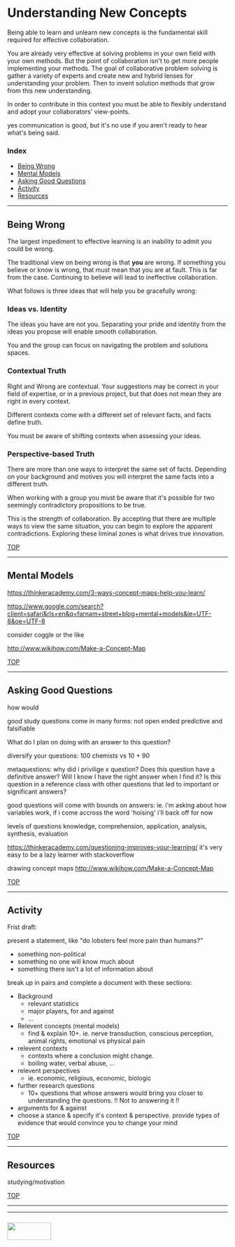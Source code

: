 # Understanding New Concepts

Being able to learn and unlearn new concepts is the fundamental skill required for effective collaboration.  

You are already very effective at solving problems in your own field with your own methods.  But the point of collaboration isn't to get more people implementing your methods. The goal of collaborative problem solving is gather a variety of experts and create new and hybrid lenses for understanding your problem. Then to invent solution methods that grow from this new understanding.

In order to contribute in this context you must be able to flexibly understand and adopt your collaborators' view-points. 

yes communication is good, but it's no use if you aren't ready to hear what's being said.

### Index
* [Being Wrong](#being-wrong)
* [Mental Models](#mental-models)
* [Asking Good Questions](#asking-good-questions)
* [Activity](#activity)
* [Resources](#resources)

___

## Being Wrong

The largest impediment to effective learning is an inability to admit you could be wrong.  

The traditional view on being wrong is that __you__ are wrong.  If something you believe or know is wrong, that must mean that you are at fault.  This is far from the case.  Continuing to believe will lead to ineffective collaboration.  

What follows is three ideas that will help you be gracefully wrong:

### Ideas vs. Identity

The ideas you have are not you.  Separating your pride and identity from the ideas you propose will enable smooth collaboration.  

You and the group can focus on navigating the problem and solutions spaces.

### Contextual Truth

Right and Wrong are contextual.  Your suggestions may be correct in your field of expertise, or in a previous project, but that does not mean they are right in every context.

Different contexts come with a different set of relevant facts, and facts define truth.  

You must be aware of shifting contexts when assessing your ideas.

### Perspective-based Truth

There are more than one ways to interpret the same set of facts.  Depending on your background and motives you will interpret the same facts into a different truth.

When working with a group you must be aware that it's possible for two seemingly contradictory propositions to be true.  

This is the strength of collaboration.  By accepting that there are multiple ways to view the same situation, you can begin to explore the apparent contradictions.  Exploring these liminal zones is what drives true innovation.

[TOP](#index)

___

## Mental Models


https://thinkeracademy.com/3-ways-concept-maps-help-you-learn/

https://www.google.com/search?client=safari&rls=en&q=farnam+street+blog+mental+models&ie=UTF-8&oe=UTF-8

consider coggle or the like


http://www.wikihow.com/Make-a-Concept-Map


[TOP](#index)

___

## Asking Good Questions



how would 

good study questions come in many forms:
	not open ended 
	predictive and falsifiable


What do I plan on doing with an answer to this question?

diversify your questions:
	100 chemists vs 10 + 90

metaquestions:
	why did i privilige x question?
	Does this question have a definitive answer? Will I know I have the right answer when I find it?
	Is this question in a reference class with other questions that led to important or significant answers?

good questions will come with bounds on answers:
	ie. i'm asking about how variables work, if i come accross the word 'hoising' i'll back off for now

levels of questions
	knowledge, comprehension, application, analysis, synthesis, evaluation

https://thinkeracademy.com/questioning-improves-your-learning/
	it's very easy to be a lazy learner with stackoverflow 

drawing concept maps
	http://www.wikihow.com/Make-a-Concept-Map

[TOP](#index)

___

## Activity

Frist draft:

present a statement, like "do lobsters feel more pain than humans?"
* something non-political
* something no one will know much about
* something there isn't a lot of information about


break up in pairs and complete a document with these sections:
* Background
  * relevant statistics
  * major players, for and against
  * ...
* Relevent concepts (mental models)
  * find & explain 10+. ie. nerve transduction, conscious perception, animal rights, emotional vs physical pain
* relevent contexts
  * contexts where a conclusion might change.
  * boiling water, verbal abuse, ...
* relevent perspectives
  * ie. economic, religious, economic, biologic
* further research questions
  * 10+ questions that whose answers would bring you closer to understanding the questions.  !! Not to answering it !!
* arguments for & against
* choose a stance & specify it's context & perspective. provide types of evidence that would convince you to change your mind



[TOP](#index)

___

## Resources

studying/motivation

[TOP](#index)

___
___
### <a href="http://elewa.education/blog" target="_blank"><img src="https://user-images.githubusercontent.com/18554853/34921062-506450ae-f97d-11e7-875f-6feeb26ad72d.png" width="100" height="40"/></a>